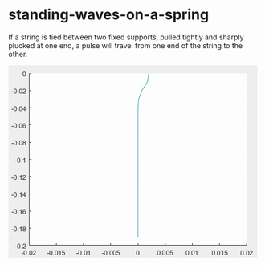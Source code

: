 # standing-waves-on-a-spring
If a string is tied between two fixed supports, pulled tightly and sharply plucked at one end, a pulse will travel from one end of the string to the other. 

![alt text](https://github.com/auralius/standing-waves-on-a-spring/blob/master/demo.gif)  
